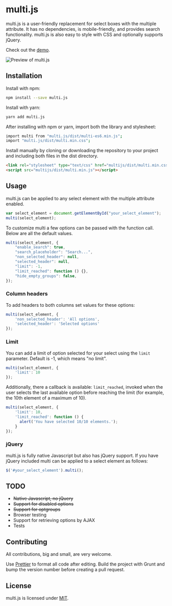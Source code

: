 multi.js
=======

multi.js is a user-friendly replacement for select boxes with the multiple attribute. It has no dependencies, is mobile-friendly, and provides search functionality. multi.js is also easy to style with CSS and optionally supports jQuery.

Check out the [demo](https://fabianlindfors.se/multijs/).

![Preview of multi.js](https://fabianlindfors.se/multijs/images/preview.png)

Installation
-----
Install with npm:

```bash
npm install --save multi.js
```

Install with yarn:

```bash
yarn add multi.js
```

After installing with npm or yarn, import both the library and stylesheet:

```bash
import multi from "multi.js/dist/multi-es6.min.js";
import "multi.js/dist/multi.min.css";
```

Install manually by cloning or downloading the repository to your project and including both files in the dist directory.

```html
<link rel="stylesheet" type="text/css" href="multijs/dist/multi.min.css">
<script src="multijs/dist/multi.min.js"></script>
```

Usage
-----
multi.js can be applied to any select element with the multiple attribute enabled.

```javascript
var select_element = document.getElementById("your_select_element");
multi(select_element);
```

To customize multi a few options can be passed with the function call. Below are all the default values.

```javascript
multi(select_element, {
    "enable_search": true,
    "search_placeholder": "Search...",
    "non_selected_header": null,
    "selected_header": null,
    "limit": -1,
    "limit_reached": function () {},
    "hide_empty_groups": false,
});
```

### Column headers

To add headers to both columns set values for these options:

```javascript
multi(select_element, {
    'non_selected_header': 'All options',
    'selected_header': 'Selected options'
});
```

### Limit

You can add a limit of option selected for your select using the `limit` parameter. Default is -1, which means "no limit".

```javascript
multi(select_element, {
    'limit': 10
});
```

Additionally, there a callback is available: `limit_reached`, invoked when the user selects the last available option before reaching the limit (for example, the 10th element of a maximum of 10).

```javascript
multi(select_element, {
    'limit': 10,
    'limit_reached': function () {
      alert('You have selected 10/10 elements.');
    }
});
```

### jQuery

multi.js is fully native Javascript but also has jQuery support. If you have jQuery included multi can be applied to a select element as follows:

```javascript
$('#your_select_element').multi();
```

TODO
-----
* ~~Native Javascript, no jQuery~~
* ~~Support for disabled options~~
* ~~Support for optgroups~~
* Browser testing
* Support for retrieving options by AJAX
* Tests

Contributing
-----
All contributions, big and small, are very welcome.

Use [Prettier](https://prettier.io) to format all code after editing. Build the project with Grunt and bump the version number before creating a pull request.

License
-----
multi.js is licensed under [MIT](https://github.com/Fabianlindfors/multi.js/blob/master/LICENSE).
